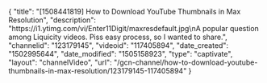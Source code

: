 {
    "title": "[1508441819] How to Download YouTube Thumbnails in Max Resolution",
    "description": "https:\/\/i1.ytimg.com\/vi\/Enter11Digit\/maxresdefault.jpg\nA popular question among Liquicity videos. Piss easy process, so I wanted to share.",
    "channelid": "123179145",
    "videoid": "117405894",
    "date_created": "1502995644",
    "date_modified": "1505158923",
    "type": "captivate",
    "layout": "channelVideo",
    "url": "\/gcn-channel\/how-to-download-youtube-thumbnails-in-max-resolution\/123179145-117405894"
}